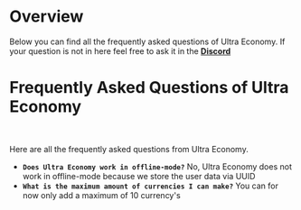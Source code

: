 # Overview
Below you can find all the frequently asked questions of Ultra Economy. If your question is not in here feel free to ask it in the **[Discord](https://discord.gg/3JuHDm8)**
<br>

# Frequently Asked Questions of Ultra Economy
<br>

Here are all the frequently asked questions from Ultra Economy.
<br>

* **`Does Ultra Economy work in offline-mode?`**
  No, Ultra Economy does not work in offline-mode because we store the user data via UUID
* **`What is the maximum amount of currencies I can make?`**
  You can for now only add a maximum of 10 currency's
    